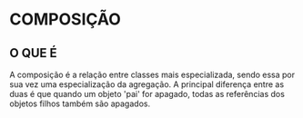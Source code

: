 # COMPOSIÇÃO

## O QUE É

A composição é a relação entre classes mais especializada, sendo essa por sua vez uma especialização da agregação. A principal diferença entre as duas é que quando um objeto 'pai' for apagado, todas as referências dos objetos filhos também são apagados.
